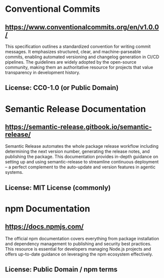 # Conventional Commits
## https://www.conventionalcommits.org/en/v1.0.0/
This specification outlines a standardized convention for writing commit messages. It emphasizes structured, clear, and machine-parseable commits, enabling automated versioning and changelog generation in CI/CD pipelines. The guidelines are widely adopted by the open-source community, making them an authoritative resource for projects that value transparency in development history.
## License: CC0-1.0 (or Public Domain)

# Semantic Release Documentation
## https://semantic-release.gitbook.io/semantic-release/
Semantic Release automates the whole package release workflow including determining the next version number, generating the release notes, and publishing the package. This documentation provides in-depth guidance on setting up and using semantic-release to streamline continuous deployment – a perfect complement to the auto-update and version features in agentic systems.
## License: MIT License (commonly)

# npm Documentation
## https://docs.npmjs.com/
The official npm documentation covers everything from package installation and dependency management to publishing and security best practices. This resource is essential for developers managing Node.js projects and offers up-to-date guidance on leveraging the npm ecosystem effectively.
## License: Public Domain / npm terms
